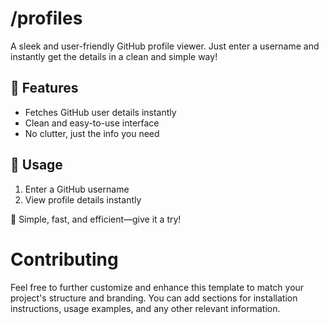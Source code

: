 # /profiles

A sleek and user-friendly GitHub profile viewer. Just enter a username and instantly get the details in a clean and simple way!  

## 🚀 Features  
- Fetches GitHub user details instantly  
- Clean and easy-to-use interface  
- No clutter, just the info you need  

## 🔧 Usage  
1. Enter a GitHub username  
2. View profile details instantly  

🎯 Simple, fast, and efficient—give it a try!

# Contributing

Feel free to further customize and enhance this template to match your project's structure and branding. You can add sections for installation instructions, usage examples, and any other relevant information.
